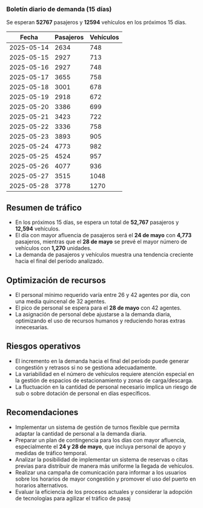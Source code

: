 ### Boletín diario de demanda (15 días)

Se esperan **52767** pasajeros y **12594** vehículos en los próximos 15 días.

| Fecha      | Pasajeros | Vehículos |
|------------|-----------|-----------|
| 2025-05-14 | 2634 | 748 |
| 2025-05-15 | 2927 | 713 |
| 2025-05-16 | 2927 | 748 |
| 2025-05-17 | 3655 | 758 |
| 2025-05-18 | 3001 | 678 |
| 2025-05-19 | 2918 | 672 |
| 2025-05-20 | 3386 | 699 |
| 2025-05-21 | 3423 | 722 |
| 2025-05-22 | 3336 | 758 |
| 2025-05-23 | 3893 | 905 |
| 2025-05-24 | 4773 | 982 |
| 2025-05-25 | 4524 | 957 |
| 2025-05-26 | 4077 | 936 |
| 2025-05-27 | 3515 | 1048 |
| 2025-05-28 | 3778 | 1270 |


<h2>Resumen de tráfico</h2>
<ul>
<li>En los próximos 15 días, se espera un total de <strong>52,767</strong> pasajeros y <strong>12,594</strong> vehículos.</li>
<li>El día con mayor afluencia de pasajeros será el <strong>24 de mayo</strong> con <strong>4,773</strong> pasajeros, mientras que el <strong>28 de mayo</strong> se prevé el mayor número de vehículos con <strong>1,270</strong> unidades.</li>
<li>La demanda de pasajeros y vehículos muestra una tendencia creciente hacia el final del período analizado.</li>
</ul>

<h2>Optimización de recursos</h2>
<ul>
<li>El personal mínimo requerido varía entre 26 y 42 agentes por día, con una media quincenal de 32 agentes.</li>
<li>El pico de personal se espera para el <strong>28 de mayo</strong> con 42 agentes.</li>
<li>La asignación de personal debe ajustarse a la demanda diaria, optimizando el uso de recursos humanos y reduciendo horas extras innecesarias.</li>
</ul>

<h2>Riesgos operativos</h2>
<ul>
<li>El incremento en la demanda hacia el final del período puede generar congestión y retrasos si no se gestiona adecuadamente.</li>
<li>La variabilidad en el número de vehículos requiere atención especial en la gestión de espacios de estacionamiento y zonas de carga/descarga.</li>
<li>La fluctuación en la cantidad de personal necesario implica un riesgo de sub o sobre dotación de personal en días específicos.</li>
</ul>

<h2>Recomendaciones</h2>
<ul>
<li>Implementar un sistema de gestión de turnos flexible que permita adaptar la cantidad de personal a la demanda diaria.</li>
<li>Preparar un plan de contingencia para los días con mayor afluencia, especialmente el <strong>24 y 28 de mayo</strong>, que incluya personal de apoyo y medidas de tráfico temporal.</li>
<li>Analizar la posibilidad de implementar un sistema de reservas o citas previas para distribuir de manera más uniforme la llegada de vehículos.</li>
<li>Realizar una campaña de comunicación para informar a los usuarios sobre los horarios de mayor congestión y promover el uso del puerto en horarios alternativos.</li>
<li>Evaluar la eficiencia de los procesos actuales y considerar la adopción de tecnologías para agilizar el tráfico de pasaj